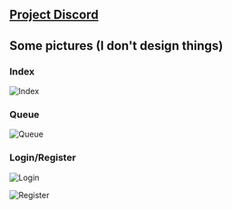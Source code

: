 ## [Project Discord](https://discord.gg/dCGScRtwdV)

## Some pictures (I don't design things)

### Index
![Index](https://i.imgur.com/weYWjz8.png)

### Queue
![Queue](https://i.imgur.com/xOqwzIR.png)

### Login/Register
![Login](https://i.imgur.com/ShNPjDm.png)

![Register](https://i.imgur.com/IrxenpZ.png)
